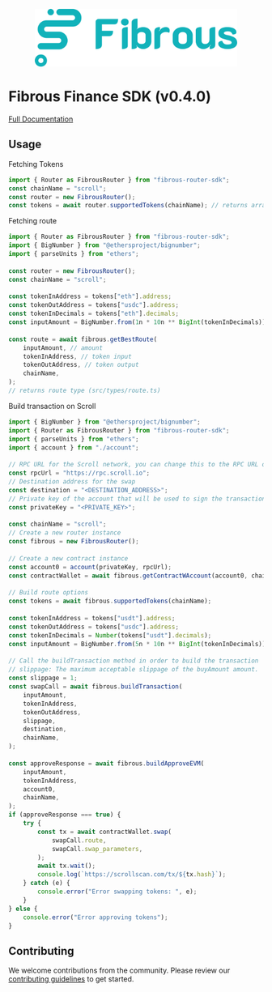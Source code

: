 <p align="center">
  <a href="https://fibrous.finance">
    <img src="./docs/assets/logo.png" width="400px" >
  </a>
</p>

# Fibrous Finance SDK (v0.4.0)

[Full Documentation](https://docs.fibrous.finance/)

## Usage

Fetching Tokens

```javascript
import { Router as FibrousRouter } from "fibrous-router-sdk";
const chainName = "scroll";
const router = new FibrousRouter();
const tokens = await router.supportedTokens(chainName); // returns array as token type (src/types/token.ts)
```

Fetching route

```javascript
import { Router as FibrousRouter } from "fibrous-router-sdk";
import { BigNumber } from "@ethersproject/bignumber";
import { parseUnits } from "ethers";

const router = new FibrousRouter();
const chainName = "scroll";

const tokenInAddress = tokens["eth"].address;
const tokenOutAddress = tokens["usdc"].address;
const tokenInDecimals = tokens["eth"].decimals;
const inputAmount = BigNumber.from(1n * 10n ** BigInt(tokenInDecimals));

const route = await fibrous.getBestRoute(
    inputAmount, // amount
    tokenInAddress, // token input
    tokenOutAddress, // token output
    chainName,
);
// returns route type (src/types/route.ts)
```

Build transaction on Scroll

```javascript
import { BigNumber } from "@ethersproject/bignumber";
import { Router as FibrousRouter } from "fibrous-router-sdk";
import { parseUnits } from "ethers";
import { account } from "./account";

// RPC URL for the Scroll network, you can change this to the RPC URL of your choice
const rpcUrl = "https://rpc.scroll.io";
// Destination address for the swap
const destination = "<DESTINATION_ADDRESS>";
// Private key of the account that will be used to sign the transaction
const privateKey = "<PRIVATE_KEY>";

const chainName = "scroll";
// Create a new router instance
const fibrous = new FibrousRouter();

// Create a new contract instance
const account0 = account(privateKey, rpcUrl);
const contractWallet = await fibrous.getContractWAccount(account0, chainName);

// Build route options
const tokens = await fibrous.supportedTokens(chainName);

const tokenInAddress = tokens["usdt"].address;
const tokenOutAddress = tokens["usdc"].address;
const tokenInDecimals = Number(tokens["usdt"].decimals);
const inputAmount = BigNumber.from(5n * 10n ** BigInt(tokenInDecimals));

// Call the buildTransaction method in order to build the transaction
// slippage: The maximum acceptable slippage of the buyAmount amount.
const slippage = 1;
const swapCall = await fibrous.buildTransaction(
    inputAmount,
    tokenInAddress,
    tokenOutAddress,
    slippage,
    destination,
    chainName,
);

const approveResponse = await fibrous.buildApproveEVM(
    inputAmount,
    tokenInAddress,
    account0,
    chainName,
);
if (approveResponse === true) {
    try {
        const tx = await contractWallet.swap(
            swapCall.route,
            swapCall.swap_parameters,
        );
        await tx.wait();
        console.log(`https://scrollscan.com/tx/${tx.hash}`);
    } catch (e) {
        console.error("Error swapping tokens: ", e);
    }
} else {
    console.error("Error approving tokens");
}
```

## Contributing

We welcome contributions from the community. Please review our [contributing guidelines](./docs/CONTRIBUTING.md) to get started.

[def]: https://docs.fibrous.finance/
